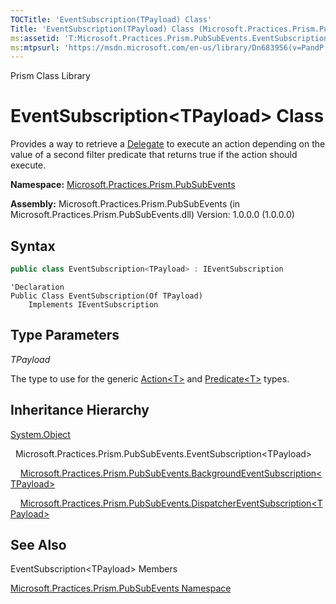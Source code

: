 ```yaml
---
TOCTitle: 'EventSubscription(TPayload) Class'
Title: 'EventSubscription(TPayload) Class (Microsoft.Practices.Prism.PubSubEvents)'
ms:assetid: 'T:Microsoft.Practices.Prism.PubSubEvents.EventSubscription\`1'
ms:mtpsurl: 'https://msdn.microsoft.com/en-us/library/Dn683956(v=PandP.50)'
---
```


Prism Class Library

EventSubscription&lt;TPayload&gt; Class
======================================================

Provides a way to retrieve a [Delegate](http://msdn2.microsoft.com/en-us/library/y22acf51) to execute an action depending on the value of a second filter predicate that returns true if the action should execute.

**Namespace:** [Microsoft.Practices.Prism.PubSubEvents](https://msdn.microsoft.com/en-us/library/microsoft.practices.prism.pubsubevents(v=pandp.50))

**Assembly:** Microsoft.Practices.Prism.PubSubEvents (in Microsoft.Practices.Prism.PubSubEvents.dll) Version: 1.0.0.0 (1.0.0.0)


## Syntax


```C#
public class EventSubscription<TPayload> : IEventSubscription

```

```VB
'Declaration
Public Class EventSubscription(Of TPayload)
	Implements IEventSubscription
```

Type Parameters
---------------

<span id="templatesToggle"></span>

*TPayload*  

The type to use for the generic [Action&lt;T&gt;](http://msdn2.microsoft.com/en-us/library/018hxwa8) and [Predicate&lt;T&gt;](http://msdn2.microsoft.com/en-us/library/bfcke1bz) types.

Inheritance Hierarchy
---------------------

<span id="familyToggle"></span>[System.Object](http://msdn2.microsoft.com/en-us/library/e5kfa45b)

  Microsoft.Practices.Prism.PubSubEvents.EventSubscription&lt;TPayload&gt;

    [Microsoft.Practices.Prism.PubSubEvents.BackgroundEventSubscription&lt;TPayload&gt;](https://msdn.microsoft.com/en-us/library/dn683933(v=pandp.50))

    [Microsoft.Practices.Prism.PubSubEvents.DispatcherEventSubscription&lt;TPayload&gt;](https://msdn.microsoft.com/en-us/library/dn736239(v=pandp.50))

See Also
--------


EventSubscription&lt;TPayload&gt; Members

[Microsoft.Practices.Prism.PubSubEvents Namespace](https://msdn.microsoft.com/en-us/library/microsoft.practices.prism.pubsubevents(v=pandp.50))
